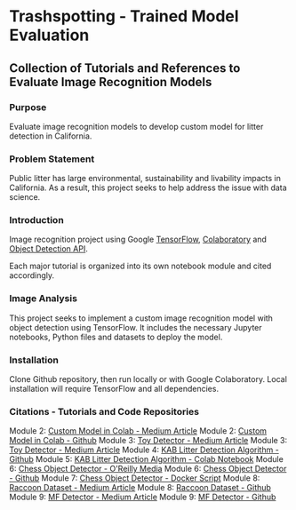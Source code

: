 # Trashspotting - Trained Model Evaluation

## Collection of Tutorials and References to Evaluate Image Recognition Models

### Purpose

Evaluate image recognition models to develop custom model for litter detection in California.

### Problem Statement

Public litter has large environmental, sustainability and livability impacts in California. As a result, this project seeks to help address the issue with data science.

### Introduction

Image recognition project using Google [TensorFlow](https://www.tensorflow.org/), [Colaboratory](https://colab.research.google.com/notebooks/welcome.ipynb) and [Object Detection API](https://github.com/tensorflow/models/tree/master/research/object_detection).

Each major tutorial is organized into its own notebook module and cited accordingly.

### Image Analysis

This project seeks to implement a custom image recognition model with object detection using TensorFlow. It includes the necessary Jupyter notebooks, Python files and datasets to deploy the model.

### Installation

Clone Github repository, then run locally or with Google Colaboratory. Local installation will require TensorFlow and all dependencies.

### Citations - Tutorials and Code Repositories

Module 2: [Custom Model in Colab - Medium Article](https://towardsdatascience.com/how-to-train-your-own-object-detector-with-tensorflows-object-detector-api-bec72ecfe1d9)
Module 2: [Custom Model in Colab - Github](https://hackernoon.com/object-detection-in-google-colab-with-custom-dataset-5a7bb2b0e97e)
Module 3: [Toy Detector - Medium Article](https://towardsdatascience.com/building-a-toy-detector-with-tensorflow-object-detection-api-63c0fdf2ac95)
Module 3: [Toy Detector - Medium Article](https://github.com/walteryu/Deep-Learning/tree/master/tensorflow_toy_detector)
Module 4: [KAB Litter Detection Algorithm - Github](https://github.com/isaychris/litter-detection-tensorflow)
Module 5: [KAB Litter Detection Algorithm - Colab Notebook](https://github.com/isaychris/litter-detection-tensorflow)
Module 6: [Chess Object Detector - O'Reilly Media](https://www.oreilly.com/ideas/object-detection-with-tensorflow)
Module 6: [Chess Object Detector - Github](https://github.com/wagonhelm/TF_ObjectDetection_API)
Module 7: [Chess Object Detector - Docker Script](https://www.oreilly.com/ideas/object-detection-with-tensorflow)
Module 8: [Raccoon Dataset - Medium Article](https://towardsdatascience.com/how-to-train-your-own-object-detector-with-tensorflows-object-detector-api-bec72ecfe1d9)
Module 8: [Raccoon Dataset - Github](https://github.com/datitran/raccoon_dataset)
Module 9: [MF Detector - Medium Article](https://medium.freecodecamp.org/tracking-the-millenium-falcon-with-tensorflow-c8c86419225e)
Module 9: [MF Detector - Github](https://github.com/bourdakos1/Custom-Object-Detection)
